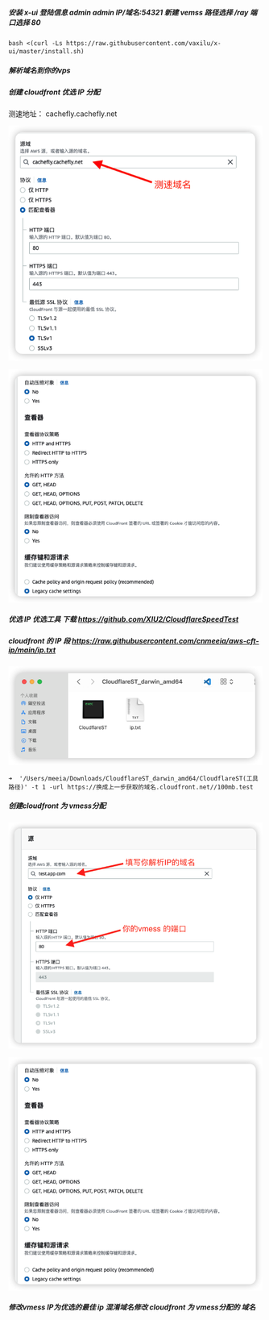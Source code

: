 ##### 安装 x-ui  登陆信息 admin admin   IP/域名:54321  新建 vemss 路径选择 /ray 端口选择  80

```shell
bash <(curl -Ls https://raw.githubusercontent.com/vaxilu/x-ui/master/install.sh)
```

##### 解析域名到你的vps

##### 创建 cloudfront 优选 IP 分配  

测速地址： cachefly.cachefly.net

![](/aws/speed.png)

![](/aws/all.png)

##### 优选 IP 优选工具 下载 https://github.com/XIU2/CloudflareSpeedTest

##### cloudfront 的 IP 段 https://raw.githubusercontent.com/cnmeeia/aws-cft-ip/main/ip.txt

![](/aws/wjj.png)

```shell
➜  '/Users/meeia/Downloads/CloudflareST_darwin_amd64/CloudflareST(工具路径)' -t 1 -url https://换成上一步获取的域名.cloudfront.net//100mb.test 
```

##### 创建cloudfront 为 vmess分配

![](/aws/vmess.png)

![](/aws/all.png)

##### 修改vmess IP为优选的最佳 ip   混淆域名修改 cloudfront 为 vmess分配的 域名
